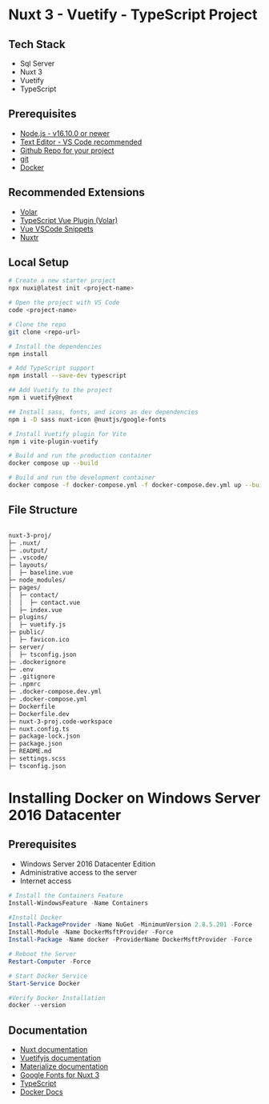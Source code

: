 # Nuxt 3 - Vuetify - TypeScript Project

## Tech Stack

- Sql Server
- Nuxt 3
- Vuetify
- TypeScript

## Prerequisites

- [Node.js - v16.10.0 or newer](https://nodejs.org/en)
- [Text Editor - VS Code recommended](https://code.visualstudio.com/)
- [Github Repo for your project](https://github.com/)
- [git](https://git-scm.com/downloads)
- [Docker](https://docs.docker.com/get-docker/)

## Recommended Extensions

- [Volar](https://marketplace.visualstudio.com/items?itemName=Vue.volar)
- [TypeScript Vue Plugin (Volar)](https://marketplace.visualstudio.com/items?itemName=Vue.vscode-typescript-vue-plugin)
- [Vue VSCode Snippets](https://marketplace.visualstudio.com/items?itemName=sdras.vue-vscode-snippets)
- [Nuxtr](https://marketplace.visualstudio.com/items?itemName=Nuxtr.nuxtr-vscode)


## Local Setup
````bash
# Create a new starter project
npx nuxi@latest init <project-name>

# Open the project with VS Code
code <project-name>

# Clone the repo
git clone <repo-url>

# Install the dependencies
npm install

# Add TypeScript support
npm install --save-dev typescript

## Add Vuetify to the project
npm i vuetify@next

## Install sass, fonts, and icons as dev dependencies
npm i -D sass nuxt-icon @nuxtjs/google-fonts

# Install Vuetify plugin for Vite
npm i vite-plugin-vuetify

# Build and run the production container
docker compose up --build

# Build and run the development container
docker compose -f docker-compose.yml -f docker-compose.dev.yml up --build
````

## File Structure
````bash 

nuxt-3-proj/
├─ .nuxt/
├─ .output/
├─ .vscode/
├─ layouts/
│  ├─ baseline.vue
├─ node_modules/
├─ pages/
│  ├─ contact/
│  │  ├─ contact.vue
│  ├─ index.vue
├─ plugins/
│  ├─ vuetify.js
├─ public/
│  ├─ favicon.ico
├─ server/
│  ├─ tsconfig.json
├─ .dockerignore
├─ .env
├─ .gitignore
├─ .npmrc
├─ .docker-compose.dev.yml
├─ .docker-compose.yml
├─ Dockerfile
├─ Dockerfile.dev
├─ nuxt-3-proj.code-workspace
├─ nuxt.config.ts
├─ package-lock.json
├─ package.json
├─ README.md
├─ settings.scss
├─ tsconfig.json
````
# Installing Docker on Windows Server 2016 Datacenter

## Prerequisites

- Windows Server 2016 Datacenter Edition
- Administrative access to the server
- Internet access

```powershell
# Install the Containers Feature
Install-WindowsFeature -Name Containers

#Install Docker
Install-PackageProvider -Name NuGet -MinimumVersion 2.8.5.201 -Force
Install-Module -Name DockerMsftProvider -Force
Install-Package -Name docker -ProviderName DockerMsftProvider -Force

# Reboot the Server
Restart-Computer -Force

# Start Docker Service
Start-Service Docker

#Verify Docker Installation
docker --version

````

## Documentation

- [Nuxt documentation](https://nuxt.com/docs/getting-started/introduction)
- [Vuetifyjs documentation](https://vuetifyjs.com/en/)
- [Materialize documentation](https://materializecss.com/)
- [Google Fonts for Nuxt 3](https://google-fonts.nuxtjs.org/getting-started/setup)
- [TypeScript](https://www.typescriptlang.org/docs/)
- [Docker Docs](https://docs.docker.com/)
